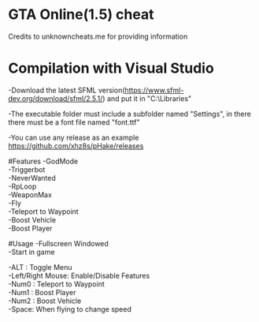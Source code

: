 # GTA Online(1.5) cheat 
Credits to unknowncheats.me for providing information
# Compilation with Visual Studio
-Download the latest SFML version(https://www.sfml-dev.org/download/sfml/2.5.1/) and put it in "C:\\Libraries\"

-The executable folder must include a subfolder named "Settings", in there there must be a font file named "font.ttf"

-You can use any release as an example https://github.com/xhz8s/pHake/releases

#Features
-GodMode<br/>
-Triggerbot<br/>
-NeverWanted<br/>
-RpLoop<br/>
-WeaponMax<br/>
-Fly<br/>
-Teleport to Waypoint<br/>
-Boost Vehicle<br/>
-Boost Player<br/>

#Usage
-Fullscreen Windowed<br/>
-Start in game<br/>

-ALT : Toggle Menu<br/>
-Left/Right Mouse: Enable/Disable Features<br/>
-Num0 : Teleport to Waypoint<br/>
-Num1 : Boost Player<br/>
-Num2 : Boost Vehicle<br/>
-Space: When flying to change speed<br/>
